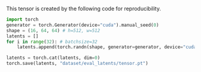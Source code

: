 
This tensor is created by the following code for reproducibility.

```python
import torch
generator = torch.Generator(device="cuda").manual_seed(0)
shape = (16, 64, 64) # h=512, w=512
latents = []
for i in range(32): # batchsize=32
    latents.append(torch.randn(shape, generator=generator, device="cuda").unsqueeze(0))

latents = torch.cat(latents, dim=0)
torch.save(latents, "dataset/eval_latents/tensor.pt")
```

